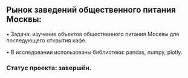 ## Рынок заведений общественного питания Москвы:

• Задача: изучение объектов общественного питания Москвы для последующего открытия кафе.

• В исследовании использованы библиотеки: pandas, numpy, plotly.

### Статус проекта: завершён.
